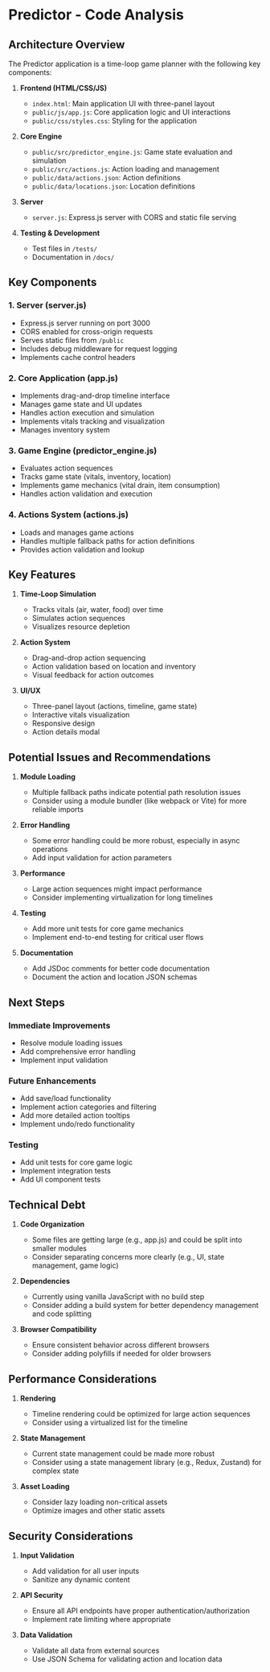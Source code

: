 # Predictor - Code Analysis

## Architecture Overview

The Predictor application is a time-loop game planner with the following key components:

1. **Frontend (HTML/CSS/JS)**
   - `index.html`: Main application UI with three-panel layout
   - `public/js/app.js`: Core application logic and UI interactions
   - `public/css/styles.css`: Styling for the application

2. **Core Engine**
   - `public/src/predictor_engine.js`: Game state evaluation and simulation
   - `public/src/actions.js`: Action loading and management
   - `public/data/actions.json`: Action definitions
   - `public/data/locations.json`: Location definitions

3. **Server**
   - `server.js`: Express.js server with CORS and static file serving

4. **Testing & Development**
   - Test files in `/tests/`
   - Documentation in `/docs/`

## Key Components

### 1. Server (server.js)
- Express.js server running on port 3000
- CORS enabled for cross-origin requests
- Serves static files from `/public`
- Includes debug middleware for request logging
- Implements cache control headers

### 2. Core Application (app.js)
- Implements drag-and-drop timeline interface
- Manages game state and UI updates
- Handles action execution and simulation
- Implements vitals tracking and visualization
- Manages inventory system

### 3. Game Engine (predictor_engine.js)
- Evaluates action sequences
- Tracks game state (vitals, inventory, location)
- Implements game mechanics (vital drain, item consumption)
- Handles action validation and execution

### 4. Actions System (actions.js)
- Loads and manages game actions
- Handles multiple fallback paths for action definitions
- Provides action validation and lookup

## Key Features

1. **Time-Loop Simulation**
   - Tracks vitals (air, water, food) over time
   - Simulates action sequences
   - Visualizes resource depletion

2. **Action System**
   - Drag-and-drop action sequencing
   - Action validation based on location and inventory
   - Visual feedback for action outcomes

3. **UI/UX**
   - Three-panel layout (actions, timeline, game state)
   - Interactive vitals visualization
   - Responsive design
   - Action details modal

## Potential Issues and Recommendations

1. **Module Loading**
   - Multiple fallback paths indicate potential path resolution issues
   - Consider using a module bundler (like webpack or Vite) for more reliable imports

2. **Error Handling**
   - Some error handling could be more robust, especially in async operations
   - Add input validation for action parameters

3. **Performance**
   - Large action sequences might impact performance
   - Consider implementing virtualization for long timelines

4. **Testing**
   - Add more unit tests for core game mechanics
   - Implement end-to-end testing for critical user flows

5. **Documentation**
   - Add JSDoc comments for better code documentation
   - Document the action and location JSON schemas

## Next Steps

### Immediate Improvements
- Resolve module loading issues
- Add comprehensive error handling
- Implement input validation

### Future Enhancements
- Add save/load functionality
- Implement action categories and filtering
- Add more detailed action tooltips
- Implement undo/redo functionality

### Testing
- Add unit tests for core game logic
- Implement integration tests
- Add UI component tests

## Technical Debt

1. **Code Organization**
   - Some files are getting large (e.g., app.js) and could be split into smaller modules
   - Consider separating concerns more clearly (e.g., UI, state management, game logic)

2. **Dependencies**
   - Currently using vanilla JavaScript with no build step
   - Consider adding a build system for better dependency management and code splitting

3. **Browser Compatibility**
   - Ensure consistent behavior across different browsers
   - Consider adding polyfills if needed for older browsers

## Performance Considerations

1. **Rendering**
   - Timeline rendering could be optimized for large action sequences
   - Consider using a virtualized list for the timeline

2. **State Management**
   - Current state management could be made more robust
   - Consider using a state management library (e.g., Redux, Zustand) for complex state

3. **Asset Loading**
   - Consider lazy loading non-critical assets
   - Optimize images and other static assets

## Security Considerations

1. **Input Validation**
   - Add validation for all user inputs
   - Sanitize any dynamic content

2. **API Security**
   - Ensure all API endpoints have proper authentication/authorization
   - Implement rate limiting where appropriate

3. **Data Validation**
   - Validate all data from external sources
   - Use JSON Schema for validating action and location data
